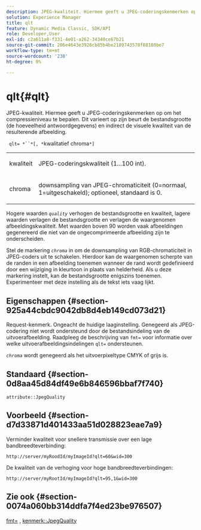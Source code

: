 ```yaml
---
description: JPEG-kwaliteit. Hiermee geeft u JPEG-coderingskenmerken op om het compressieniveau te bepalen. Dit varieert op zijn beurt de bestandsgrootte (de hoeveelheid antwoordgegevens) en indirect de visuele kwaliteit van de resulterende afbeelding.
solution: Experience Manager
title: qlt
feature: Dynamic Media Classic, SDK/API
role: Developer,User
exl-id: c2a611a8-f331-4e01-a262-34340ce67b21
source-git-commit: 206e4643e3926cb85b4be2189743578f88180be7
workflow-type: tm+mt
source-wordcount: '238'
ht-degree: 0%

---
```


# qlt{#qlt}

JPEG-kwaliteit. Hiermee geeft u JPEG-coderingskenmerken op om het compressieniveau te bepalen. Dit varieert op zijn beurt de bestandsgrootte (de hoeveelheid antwoordgegevens) en indirect de visuele kwaliteit van de resulterende afbeelding.

` qlt= *``*[, *`kwalitatief chroma`*]`

<table id="simpletable_FB8090D4BEBF42FD83A64A7AAB6D7F92"> 
 <tr class="strow"> 
  <td class="stentry"> <p> <span class="varname"> kwaliteit  </span> </p> </td> 
  <td class="stentry"> <p>JPEG-coderingskwaliteit (1...100 int). </p> </td> 
 </tr> 
 <tr class="strow"> 
  <td class="stentry"> <p> <span class="varname"> chroma  </span> </p> </td> 
  <td class="stentry"> <p>downsampling van JPEG-chromaticiteit (0=normaal, 1=uitgeschakeld); optioneel, standaard is 0. </p> </td> 
 </tr> 
</table>

Hogere waarden *`quality`* verhogen de bestandsgrootte en kwaliteit, lagere waarden verlagen de bestandsgrootte en verlagen de waargenomen afbeeldingskwaliteit. Met waarden boven 90 worden vaak afbeeldingen gegenereerd die niet van de ongecomprimeerde afbeelding zijn te onderscheiden.

Stel de markering *`chroma`* in om de downsampling van RGB-chromaticiteit in JPEG-coders uit te schakelen. Hierdoor kan de waargenomen scherpte van de randen in een afbeelding toenemen wanneer de rand wordt gedefinieerd door een wijziging in kleurtoon in plaats van helderheid. Als u deze markering instelt, kan de bestandsgrootte enigszins toenemen. Experimenteer met deze instelling als de tekst iets vaag lijkt.

## Eigenschappen {#section-925a44cbdc9042db8d4eb149cd073d21}

Request-kenmerk. Ongeacht de huidige laaginstelling. Genegeerd als JPEG-codering niet wordt ondersteund door de bestandsindeling van de uitvoerafbeelding. Raadpleeg de beschrijving van `fmt=` voor informatie over welke uitvoerafbeeldingsindelingen `qlt=` ondersteunen.

*`chroma`* wordt genegeerd als het uitvoerpixeltype CMYK of grijs is.

## Standaard {#section-0d8aa45d84df49e6b846596bbaf7f740}

`attribute::JpegQuality`

## Voorbeeld {#section-d7d33871d401433aa51d028823eae7a9}

Verminder kwaliteit voor snellere transmissie over een lage bandbreedteverbinding:

`http://server/myRoodId/myImageId?qlt=60&wid=300`

De kwaliteit van de verhoging voor hoge bandbreedteverbindingen:

`http://server/myRootId/myImageId?qlt=95,1&wid=300`

## Zie ook {#section-0074a060bb314ddfa7f4ed23be976507}

[fmt=](../../../../../is-api/http-ref/image-serving-api-ref/c-http-protocol-reference/c-command-reference/r-is-http-fmt.md#reference-cdf10043423b45ba9fe15157fb3ae37a) ,  [kenmerk::JpegQuality](../../../../../is-api/image-catalog/image-serving-api-ref/c-image-catalog-reference/c-attributes-reference/r-jpegquality.md#reference-4a879e7c46024c8a898a9fd226f9eb09)
